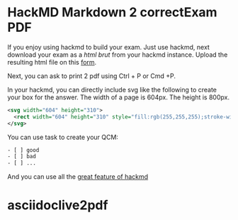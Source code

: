 # HackMD Markdown 2 correctExam PDF

If you enjoy using hackmd to build your exam. Just use hackmd, next download your exam as a *html brut* from your hackmd instance. Upload the resulting html file on this [form](https://correctexam.github.io/hackmd.io2pdf/). 

Next, you can ask to print 2 pdf using Ctrl + P or Cmd +P.

In your hackmd, you can directly include svg like the following to create your box for the answer. The width of a page is 604px. The height is 800px. 

```svg
<svg width="604" height="310">
  <rect width="604" height="310" style="fill:rgb(255,255,255);stroke-width:1;stroke:rgb(0,0,0)" />
</svg>
```

You can use task to create your QCM:

```txt
- [ ] good
- [ ] bad
- [ ] ...
```

And you can use all the [great feature of hackmd](https://hackmd.io/s/features#Edit)
# asciidoclive2pdf
